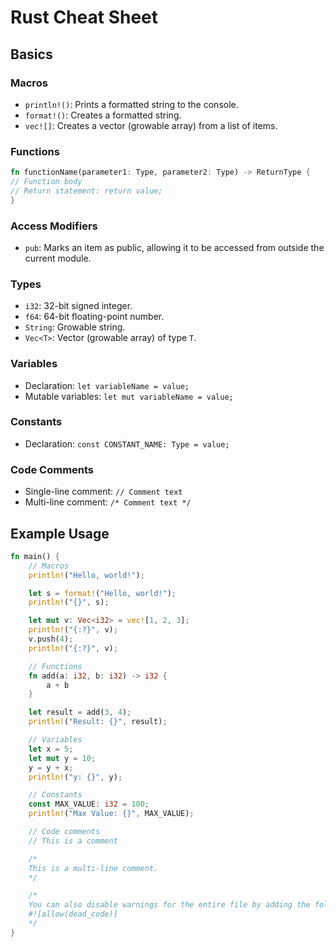 # Rust Cheat Sheet

## Basics

### Macros

- `println!()`: Prints a formatted string to the console.
- `format!()`: Creates a formatted string.
- `vec![]`: Creates a vector (growable array) from a list of items.

### Functions
```rust
fn functionName(parameter1: Type, parameter2: Type) -> ReturnType {
// Function body
// Return statement: return value;
}
```


### Access Modifiers

- `pub`: Marks an item as public, allowing it to be accessed from outside the current module.

### Types

- `i32`: 32-bit signed integer.
- `f64`: 64-bit floating-point number.
- `String`: Growable string.
- `Vec<T>`: Vector (growable array) of type `T`.

### Variables

- Declaration: `let variableName = value;`
- Mutable variables: `let mut variableName = value;`

### Constants

- Declaration: `const CONSTANT_NAME: Type = value;`

### Code Comments

- Single-line comment: `// Comment text`
- Multi-line comment: `/* Comment text */`

## Example Usage

```rust
fn main() {
    // Macros
    println!("Hello, world!");

    let s = format!("Hello, world!");
    println!("{}", s);

    let mut v: Vec<i32> = vec![1, 2, 3];
    println!("{:?}", v);
    v.push(4);
    println!("{:?}", v);

    // Functions
    fn add(a: i32, b: i32) -> i32 {
        a + b
    }

    let result = add(3, 4);
    println!("Result: {}", result);

    // Variables
    let x = 5;
    let mut y = 10;
    y = y + x;
    println!("y: {}", y);

    // Constants
    const MAX_VALUE: i32 = 100;
    println!("Max Value: {}", MAX_VALUE);

    // Code comments
    // This is a comment

    /*
    This is a multi-line comment.
    */

    /*
    You can also disable warnings for the entire file by adding the following line to the top of the file:
    #![allow(dead_code)]
    */
}
